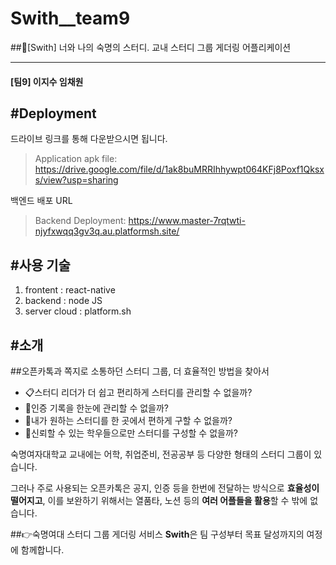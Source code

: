# Swith__team9
##🌈[Swith] 너와 나의 숙명의 스터디. 교내 스터디 그룹 게더링 어플리케이션

-----------------------
#### [팀9] 이지수 임채원


#Deployment
-------------------
드라이브 링크를 통해 다운받으시면 됩니다.

>Application apk file: https://drive.google.com/file/d/1ak8buMRRIhhywpt064KFj8Poxf1Qksxs/view?usp=sharing

백엔드 배포 URL

>Backend Deployment: https://www.master-7rqtwti-njyfxwqq3gv3q.au.platformsh.site/


#사용 기술
-------------------
1. frontent : react-native
2. backend : node JS
3. server cloud : platform.sh


#소개
------------------
##오픈카톡과 쪽지로 소통하던 스터디 그룹, 더 효율적인 방법을 찾아서

- 📋스터디 리더가 더 쉽고 편리하게 스터디를 관리할 수 없을까?
- 🧷인증 기록을 한눈에 관리할 수 없을까?
- 🔎내가 원하는 스터디를 한 곳에서 편하게 구할 수 없을까?
- 👭신뢰할 수 있는 학우들으로만 스터디를 구성할 수 없을까?


숙명여자대학교 교내에는 어학, 취업준비, 전공공부 등 다양한 형태의 스터디 그룹이 있습니다.

그러나 주로 사용되는 오픈카톡은 공지, 인증 등을 한번에 전달하는 방식으로 **효율성이 떨어지고**, 이를 보완하기 위해서는 열품타, 노션 등의 **여러 어플들을 활용**할 수 밖에 없습니다.

##👉숙명여대 스터디 그룹 게더링 서비스 **Swith**은 팀 구성부터 목표 달성까지의 여정에 함께합니다.

